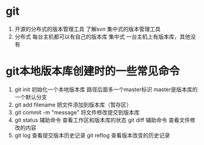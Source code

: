 # git
1. 开源的分布式的版本管理工具 了解svn 集中式的版本管理工具
2. 分布式 每台主机都可以有自己的版本库  集中式 一台主机上有版本库，其他没有
# git本地版本库创建时的一些常见命令
1. git init 初始化一个本地版本库  路径后面多一个master标识 master是版本库的一个默认分支
2. git add filename 把文件添加到版本库（暂存区）
3. git commit -m "message" 将文件修改提交到版本库
4. git status 辅助命令 查看工作区和版本库的状态   git diff 辅助命令 查看文件修改的内容
5. git log 查看提交版本历史记录  git reflog 查看版本改变的历史记录